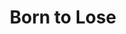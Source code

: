 ---
title: Born to Lose

menus: header
layout: about-member

cards_side:
 - preset: gaming_rig
   model: Clevo P775TM1-G
   cpu: Intel Core i7 8700K
   gpu: Nvidia Geforce GTX 1080
   ram: 4x Crucial Ballistix Sport LT 8GB
   drive:
    - Crucial BX500 1TB
    - HGST HTS72 1TB 7200rpm
   monitor:
    - Clevo P775TM1 Display (17", 1080p, 120Hz, IPS)
   networkcard: Killer Wireless 1535

cards_main:
 - preset: related_images
   limit: 9
 - preset: games_list
---